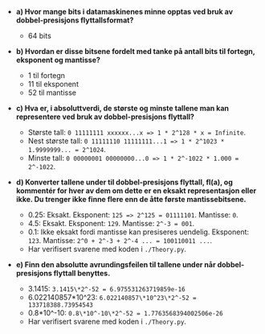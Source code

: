 - **a) Hvor mange bits i datamaskinenes minne opptas ved bruk av dobbel-presisjons flyttallsformat?**

  - 64 bits

- **b) Hvordan er disse bitsene fordelt med tanke på antall bits til fortegn, eksponent og mantisse?**

  - 1 til fortegn
  - 11 til eksponent
  - 52 til mantisse

- **c) Hva er, i absoluttverdi, de største og minste tallene man kan representere ved bruk av dobbel-presisjons flyttall?**

  - Største tall: `0 11111111 xxxxxx...x => 1 * 2^128 * x = Infinite`.
  - Nest største tall: `0 11111110 11111111...1 => 1 * 2^1023 * 1.9999999... = 2^1024`.
  - Minste tall: `0 00000001 00000000...0 => 1 * 2^-1022 * 1.000 = 2^-1022`.

- **d) Konverter tallene under til dobbel-presisjons flyttall, fl(a), og kommentér for hver av dem om dette er en eksakt representasjon eller ikke. Du trenger ikke finne flere enn de åtte første mantissebitsene.**

  - 0.25: Eksakt. Eksponent: `125 => 2^125 = 01111101`. Mantisse: `0`.
  - 4.5: Eksakt. Eksponent: `129`. Mantisse: `2^-3 = 001`.
  - 0.1: Ikke eksakt fordi mantisse kan presiseres uendelig. Eksponent: `123`. Mantisse: `2^0 + 2^-3 + 2^-4 ... = 100110011 ...`.
  - Har verifisert svarene med koden i `./Theory.py`.

- **e) Finn den absolutte avrundingsfeilen til tallene under når dobbel-presisjons flyttall benyttes.**

  - 3.1415: `3.1415\*2^-52 = 6.975531263719859e-16`
  - 6.022140857\*10^23: `6.022140857\*10^23\*2^-52 = 133718388.73954543`
  - 0.8\*10^-10: `0.8\*10^-10\*2^-52 = 1.7763568394002506e-26`
  - Har verifisert svarene med koden i `./Theory.py`.
